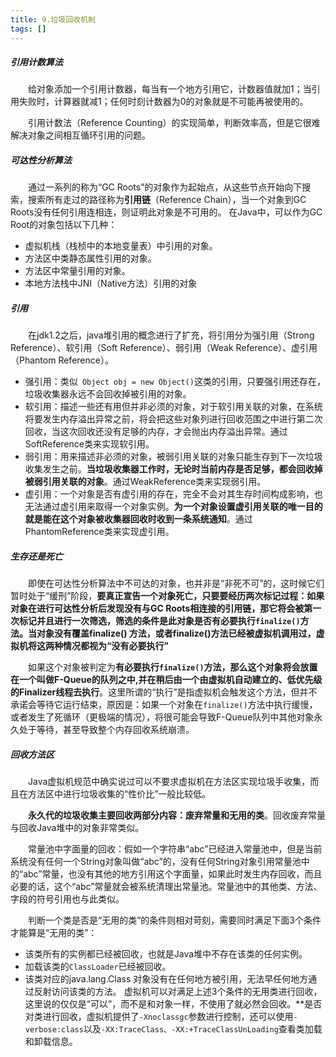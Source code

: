 ```yaml
---
title: 9.垃圾回收机制
tags: []
---
```


##### 引用计数算法

&#8195;&#8195;给对象添加一个引用计数器，每当有一个地方引用它，计数器值就加1；当引用失败时，计算器就减1；任何时刻计数器为0的对象就是不可能再被使用的。

&#8195;&#8195;引用计数法（Reference Counting）的实现简单，判断效率高，但是它很难解决对象之间相互循环引用的问题。

##### 可达性分析算法

&#8195;&#8195;通过一系列的称为“GC Roots”的对象作为起始点，从这些节点开始向下搜索，搜索所有走过的路径称为**引用链**（Reference Chain），当一个对象到GC Roots没有任何引用连相连，则证明此对象是不可用的。
在Java中，可以作为GC Root的对象包括以下几种：
- 虚拟机栈（栈桢中的本地变量表）中引用的对象。
- 方法区中类静态属性引用的对象。
- 方法区中常量引用的对象。
- 本地方法栈中JNI（Native方法）引用的对象

##### 引用

&#8195;&#8195;在jdk1.2之后，java堆引用的概念进行了扩充，将引用分为强引用（Strong Reference）、软引用（Soft Reference）、弱引用（Weak Reference）、虚引用（Phantom Reference）。
- 强引用：类似` Object obj = new Object()`这类的引用，只要强引用还存在，垃圾收集器永远不会回收掉被引用的对象。
- 软引用：描述一些还有用但并非必须的对象，对于软引用关联的对象，在系统将要发生内存溢出异常之前，将会把这些对象列进行回收范围之中进行第二次回收，当这次回收还没有足够的内存，才会抛出内存溢出异常。通过SoftReference类来实现软引用。
- 弱引用：用来描述非必须的对象，被弱引用关联的对象只能生存到下一次垃圾收集发生之前。**当垃圾收集器工作时，无论时当前内存是否足够，都会回收掉被弱引用关联的对象**。通过WeakReference类来实现弱引用。
- 虚引用：一个对象是否有虚引用的存在，完全不会对其生存时间构成影响，也无法通过虚引用来取得一个对象实例。**为一个对象设置虚引用关联的唯一目的就是能在这个对象被收集器回收时收到一条系统通知**。通过PhantomReference类来实现虚引用。

##### 生存还是死亡

&#8195;&#8195;即使在可达性分析算法中不可达的对象，也并非是“非死不可”的，这时候它们暂时处于“缓刑”阶段，**要真正宣告一个对象死亡，只要要经历两次标记过程：如果对象在进行可达性分析后发现没有与GC Roots相连接的引用链，那它将会被第一次标记并且进行一次筛选，筛选的条件是此对象是否有必要执行`finalize()`方法。当对象没有覆盖finalize() 方法，或者finalize()方法已经被虚拟机调用过，虚拟机将这两种情况都视为“没有必要执行”**

&#8195;&#8195;如果这个对象被判定为**有必要执行`finalize()`方法，那么这个对象将会放置在一个叫做F-Queue的队列之中,并在稍后由一个由虚拟机自动建立的、低优先级的Finalizer线程去执行**。这里所谓的“执行”是指虚拟机会触发这个方法，但并不承诺会等待它运行结束，原因是：如果一个对象在`finalize()`方法中执行缓慢，或者发生了死循环（更极端的情况），将很可能会导致F-Queue队列中其他对象永久处于等待，甚至导致整个内存回收系统崩溃。

##### 回收方法区

&#8195;&#8195;Java虚拟机规范中确实说过可以不要求虚拟机在方法区实现垃圾手收集，而且在方法区中进行垃圾收集的“性价比”一般比较低。

&#8195;&#8195;**永久代的垃圾收集主要回收两部分内容：废弃常量和无用的类**。回收废弃常量与回收Java堆中的对象非常类似。

&#8195;&#8195;常量池中字面量的回收：假如一个字符串“abc”已经进入常量池中，但是当前系统没有任何一个String对象叫做“abc”的，没有任何String对象引用常量池中的“abc”常量，也没有其他的地方引用这个字面量，如果此时发生内存回收，而且必要的话，这个“abc”常量就会被系统清理出常量池。常量池中的其他类、方法、字段的符号引用也与此类似。

&#8195;&#8195;判断一个类是否是“无用的类”的条件则相对苛刻，需要同时满足下面3个条件才能算是“无用的类”：
- 该类所有的实例都已经被回收，也就是Java堆中不存在该类的任何实例。
- 加载该类的`ClassLoader`已经被回收。
- 该类对应的java.lang.Class 对象没有在任何地方被引用，无法早任何地方通过反射访问该类的方法。
虚拟机可以对满足上述3个条件的无用类进行回收，这里说的仅仅是“可以”，而不是和对象一样，不使用了就必然会回收。**是否对类进行回收，虚拟机提供了`-Xnoclassgc`参数进行控制，还可以使用`-verbose:class`以及`-XX:TraceClass、-XX:+TraceClassUnLoading`查看类加载和卸载信息。
